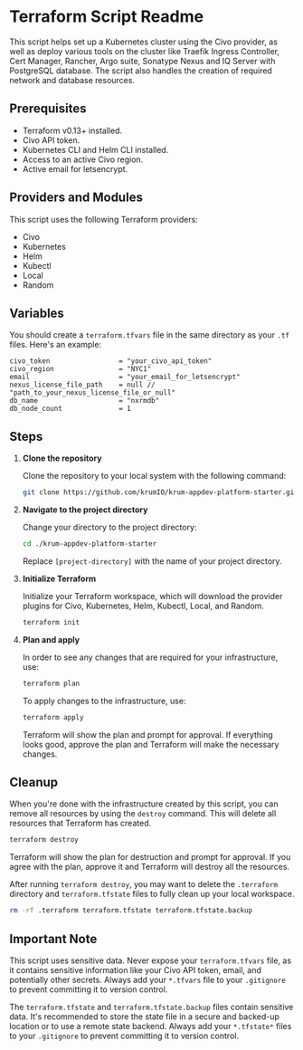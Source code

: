 # Terraform Script Readme

This script helps set up a Kubernetes cluster using the Civo provider, as well as deploy various tools on the cluster like Traefik Ingress Controller, Cert Manager, Rancher, Argo suite, Sonatype Nexus and IQ Server with PostgreSQL database. The script also handles the creation of required network and database resources.

## Prerequisites

- Terraform v0.13+ installed.
- Civo API token.
- Kubernetes CLI and Helm CLI installed.
- Access to an active Civo region.
- Active email for letsencrypt.

## Providers and Modules

This script uses the following Terraform providers:

- Civo
- Kubernetes
- Helm
- Kubectl
- Local
- Random

## Variables

You should create a `terraform.tfvars` file in the same directory as your `.tf` files. Here's an example:

```hcl
civo_token                 = "your_civo_api_token"
civo_region                = "NYC1"
email                      = "your_email_for_letsencrypt"
nexus_license_file_path    = null // "path_to_your_nexus_license_file_or_null"
db_name                    = "nxrmdb"
db_node_count              = 1
```

## Steps

1. **Clone the repository**

    Clone the repository to your local system with the following command:

    ```bash
    git clone https://github.com/krumIO/krum-appdev-platform-starter.git
    ```

2. **Navigate to the project directory**

    Change your directory to the project directory:

    ```bash
    cd ./krum-appdev-platform-starter
    ```

    Replace `[project-directory]` with the name of your project directory.

3. **Initialize Terraform**

    Initialize your Terraform workspace, which will download the provider plugins for Civo, Kubernetes, Helm, Kubectl, Local, and Random.

    ```bash
    terraform init
    ```

4. **Plan and apply**

    In order to see any changes that are required for your infrastructure, use:

    ```bash
    terraform plan
    ```

    To apply changes to the infrastructure, use:

    ```bash
    terraform apply
    ```

    Terraform will show the plan and prompt for approval. If everything looks good, approve the plan and Terraform will make the necessary changes.

## Cleanup

When you're done with the infrastructure created by this script, you can remove all resources by using the `destroy` command. This will delete all resources that Terraform has created.

```bash
terraform destroy
```

Terraform will show the plan for destruction and prompt for approval. If you agree with the plan, approve it and Terraform will destroy all the resources.

After running `terraform destroy`, you may want to delete the `.terraform` directory and `terraform.tfstate` files to fully clean up your local workspace.

```bash
rm -rf .terraform terraform.tfstate terraform.tfstate.backup
```

## Important Note

This script uses sensitive data. Never expose your `terraform.tfvars` file, as it contains sensitive information like your Civo API token, email, and potentially other secrets. Always add your `*.tfvars` file to your `.gitignore` to prevent committing it to version control.

The `terraform.tfstate` and `terraform.tfstate.backup` files contain sensitive data. It's recommended to store the state file in a secure and backed-up location or to use a remote state backend. Always add your `*.tfstate*` files to your `.gitignore` to prevent committing it to version control.
